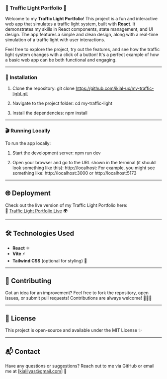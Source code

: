 ### 🚦 Traffic Light Portfolio 🚦

Welcome to my **Traffic Light Portfolio**! This project is a fun and interactive web app that simulates a traffic light system, built with **React**. It demonstrates my skills in React components, state management, and UI design. The app features a simple and clean design, along with a real-time simulation of a traffic light with user interactions.

Feel free to explore the project, try out the features, and see how the traffic light system changes with a click of a button! It's a perfect example of how a basic web app can be both functional and engaging.

---

### 🔧 Installation
1. Clone the repository:
   git clone https://github.com/ikial-ux/my-traffic-light.git

2. Navigate to the project folder:
   cd my-traffic-light

3. Install the dependencies:
   npm install

---

### 🎬 Running Locally
To run the app locally:

1. Start the development server:
   npm run dev

2. Open your browser and go to the URL shown in the terminal (it should look something like this):
   http://localhost:<port>
   For example, you might see something like:
   http://localhost:3000 or http://localhost:5173

---

## 🌐 Deployment
Check out the live version of my Traffic Light Portfolio here:  
🔗 [Traffic Light Portfolio Live](https://traffic-light-portfolio.vercel.app/) 🌍

---

## 🛠️ Technologies Used
- **React** ⚛️
- **Vite** ⚡
- **Tailwind CSS** (optional for styling) 🎨

---

## 🤝 Contributing
Got an idea for an improvement? Feel free to fork the repository, open issues, or submit pull requests! Contributions are always welcome! 🧑‍💻💬

---

## 📜 License
This project is open-source and available under the MIT License ✨

---

## 📬 Contact
Have any questions or suggestions? Reach out to me via GitHub or email me at [kialilyas@gmail.com] 📧